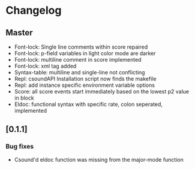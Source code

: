 # Changelog
## Master
- Font-lock: Single line comments within score repaired
- Font-lock: p-field variables in light color mode are darker
- Font-lock: multiline comment in score implemented
- Font-lock: <CsLicense> xml tag added
- Syntax-table: multiline and single-line not conflicting
- Repl: csoundAPI Installation script now finds the makefile
- Repl: add instance specific environment variable options
- Score: all score events start immediately based on the lowest p2 value in block
- Eldoc: functional syntax with specific rate, colon seperated, implemented

## [0.1.1]

### Bug fixes
- Csound'd eldoc function was missing from the major-mode function
